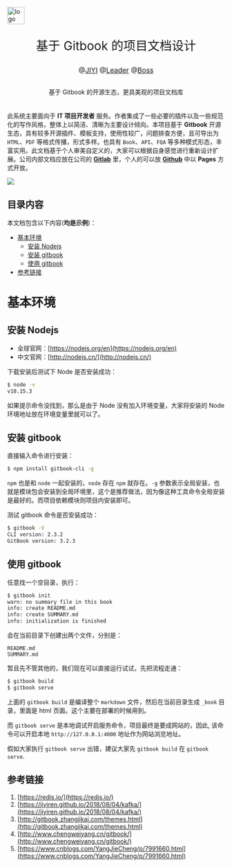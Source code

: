 <p>
    <a href="https://jiyiren.github.io/"><img alt="logo" width="40" height="40" src="http://img.godjiyi.cn/jiyiheaderh-icon.png" alt="jiyiren">
    </a>
</p>

<p align="center" style="font-size: 2em">
    基于 Gitbook 的项目文档设计
</p>

<p align="center" style="font-size: 16px">@<a href="https://jiyiren.github.io/">JIYI</a> @<a href="https://jiyiren.github.io/">Leader</a> @<a href="https://jiyiren.github.io/">Boss</a></p>

<p align="center" style="margin: 30px 0 35px;">基于 Gitbook 的开源生态，更具美观的项目文档库</p>


此系统主要面向于 **IT 项目开发者** 服务。作者集成了一些必要的插件以及一些规范化的写作风格，整体上以简洁、清晰为主要设计倾向。本项目基于 **Gitbook** 开源生态，具有较多开源插件、模板支持，使用性较广，问题排查方便，且可导出为 `HTML`、`PDF` 等格式传播，形式多样。也具有 `Book`、`API`、`FQA` 等多种模式形态，丰富实用。此文档基于个人审美自定义的，大家可以根据自身感觉进行重新设计扩展。公司内部文档应放在公司的 **[Gitlab](https://www.gitlab.com/)** 里，个人的可以放 **[Github](https://www.github.com/)** 中以 **Pages** 方式开放。

![](http://img.godjiyi.cn/jy_projectdocbg.jpg)

## 目录内容

本文档包含以下内容(**均是示例**)：

- [基本环境](#基本环境)
	- [安装 Nodejs](安装-nodejs)
	- [安装 gitbook](安装-gitbook)
	- [使用 gitbook](使用-gitbook) 
- [参考链接](#参考链接)


# 基本环境

## 安装 Nodejs
	
* 全球官网：[https://nodejs.org/en](https://nodejs.org/en)
* 中文官网：[http://nodejs.cn/](http://nodejs.cn/)
	
下载安装后测试下 Node 是否安装成功：
	
```bash
$ node -v
v10.15.3
```
	
如果提示命令没找到，那么是由于 Node 没有加入环境变量，大家将安装的 Node 环境地址放在环境变量里就可以了。

## 安装 gitbook

直接输入命令进行安装：
	
```bash
$ npm install gitbook-cli -g
```
	
`npm` 也是和 `node` 一起安装的，`node` 存在 `npm` 就存在。`-g` 参数表示全局安装，也就是模块包会安装到全局环境里，这个是推荐做法，因为像这种工具命令全局安装是最好的。而项目依赖模块则项目内安装即可。
	
测试 gitbook 命令是否安装成功：
	
```bash
$ gitbook -V
CLI version: 2.3.2
GitBook version: 3.2.3
```

## 使用 gitbook
	
任意找一个空目录，执行：
	
```bash
$ gitbook init
warn: no summary file in this book 
info: create README.md 
info: create SUMMARY.md 
info: initialization is finished 
```
	
会在当前目录下创建出两个文件，分别是：
	
```
README.md
SUMMARY.md
```
	
暂且先不管其他的，我们现在可以直接运行试试，先把流程走通：
	
```bash
$ gitbook build
$ gitbook serve
```
	
上面的 `gitbook build` 是编译整个 `markdown` 文件，然后在当前目录生成 `_book` 目录，里面是 html 页面。这个主要在部署的时候用到。
	
而 `gitbook serve` 是本地调试开启服务命令，项目最终是要成网站的，因此, 该命令可以开启本地 `http://127.0.0.1:4000` 地址作为网站浏览地址。
	
假如大家执行 `gitbook serve` 出错，建议大家先 `gitbook build` 在 `gitbook serve`.
	


## 参考链接
1. [https://redis.io/](https://redis.io/)
2. [https://jiyiren.github.io/2018/08/04/kafka/](https://jiyiren.github.io/2018/08/04/kafka/)
3. [http://gitbook.zhangjikai.com/themes.html](http://gitbook.zhangjikai.com/themes.html)
4. [http://www.chengweiyang.cn/gitbook/](http://www.chengweiyang.cn/gitbook/)
5. [https://www.cnblogs.com/YangJieCheng/p/7991660.html](https://www.cnblogs.com/YangJieCheng/p/7991660.html)

